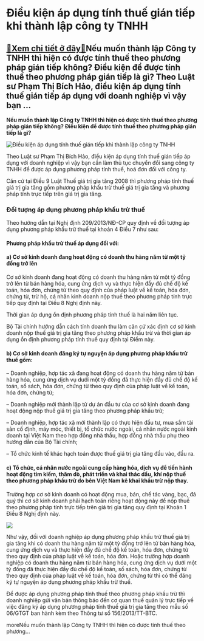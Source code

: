 Điều kiện áp dụng tính thuế gián tiếp khi thành lập công ty TNHH
================================================================

[:gift:Xem chi tiết ở đây:gift:](https://hddtvn.com/dieu-kien-ap-dung-tinh-thue-gian-tiep-khi-thanh-lap-cong-ty-tnhh/)Nếu muốn thành lập Công ty TNHH thì hiện có được tính thuế theo phương pháp gián tiếp không? Điều kiện để được tính thuế theo phương pháp gián tiếp là gì? Theo Luật sư Phạm Thị Bích Hảo, điều kiện áp dụng tính thuế gián tiếp áp dụng với doanh nghiệp vì vậy bạn …
----------------------------------------------------------------------------------------------------------------------------------------------------------------------------------------------------------------------------------------------------------------------

**Nếu muốn thành lập Công ty TNHH thì hiện có được tính thuế theo phương pháp gián tiếp không? Điều kiện để được tính thuế theo phương pháp gián tiếp là gì?**


![Điều kiện áp dụng tính thuế gián tiếp khi thành lập công ty TNHH](https://hddtvn.com/wp-content/uploads/2021/01/22678137.jpg "Điều kiện áp dụng tính thuế gián tiếp khi thành lập công ty TNHH")


Theo Luật sư Phạm Thị Bích Hảo, điều kiện áp dụng tính thuế gián tiếp áp dụng với doanh nghiệp vì vậy bạn cần làm thủ tục chuyển đổi sang công ty TNHH để được áp dụng phương pháp tính thuế, hoá đơn đối với công ty.


Căn cứ tại Điều 9 Luật Thuế giá trị gia tăng 2008 thì phương pháp tính thuế giá trị gia tăng gồm phương pháp khấu trừ thuế giá trị gia tăng và phương pháp tính trực tiếp trên giá trị gia tăng.


### **Đối tượng áp dụng phương pháp khấu trừ thuế**


Theo hướng dẫn tại Nghị định 209/2013/NĐ-CP quy định về đối tượng áp dụng phương pháp khấu trừ thuế tại khoản 4 Điều 7 như sau:


#### **Phương pháp khấu trừ thuế áp dụng đối với:**


#### a) Cơ sở kinh doanh đang hoạt động có doanh thu hàng năm từ một tỷ đồng trở lên


Cơ sở kinh doanh đang hoạt động có doanh thu hàng năm từ một tỷ đồng trở lên từ bán hàng hóa, cung ứng dịch vụ và thực hiện đầy đủ chế độ kế toán, hóa đơn, chứng từ theo quy định của pháp luật về kế toán, hóa đơn, chứng từ, trừ hộ, cá nhân kinh doanh nộp thuế theo phương pháp tính trực tiếp quy định tại Điều 8 Nghị định này.


Thời gian áp dụng ổn định phương pháp tính thuế là hai năm liên tục.


Bộ Tài chính hướng dẫn cách tính doanh thu làm căn cứ xác định cơ sở kinh doanh nộp thuế giá trị gia tăng theo phương pháp khấu trừ và thời gian áp dụng ổn định phương pháp tính thuế quy định tại Điểm này.


#### b) Cơ sở kinh doanh đăng ký tự nguyện áp dụng phương pháp khấu trừ thuế gồm:


– Doanh nghiệp, hợp tác xã đang hoạt động có doanh thu hàng năm từ bán hàng hóa, cung ứng dịch vụ dưới một tỷ đồng đã thực hiện đầy đủ chế độ kế toán, sổ sách, hóa đơn, chứng từ theo quy định của pháp luật về kế toán, hóa đơn, chứng từ;


– Doanh nghiệp mới thành lập từ dự án đầu tư của cơ sở kinh doanh đang hoạt động nộp thuế giá trị gia tăng theo phương pháp khấu trừ;


– Doanh nghiệp, hợp tác xã mới thành lập có thực hiện đầu tư, mua sắm tài sản cố định, máy móc, thiết bị, tổ chức nước ngoài, cá nhân nước ngoài kinh doanh tại Việt Nam theo hợp đồng nhà thầu, hợp đồng nhà thầu phụ theo hướng dẫn của Bộ Tài chính;


– Tổ chức kinh tế khác hạch toán được thuế giá trị gia tăng đầu vào, đầu ra.


#### c) Tổ chức, cá nhân nước ngoài cung cấp hàng hóa, dịch vụ để tiến hành hoạt động tìm kiếm, thăm dò, phát triển và khai thác dầu, khí nộp thuế theo phương pháp khấu trừ do bên Việt Nam kê khai khấu trừ nộp thay.


Trường hợp cơ sở kinh doanh có hoạt động mua, bán, chế tác vàng, bạc, đá quý thì cơ sở kinh doanh phải hạch toán riêng hoạt động này để nộp thuế theo phương pháp tính trực tiếp trên giá trị gia tăng quy định tại Khoản 1 Điều 8 Nghị định này.


![](https://hddtvn.com/wp-content/uploads/2021/01/83972220.jpg)


Như vậy, đối với doanh nghiệp áp dụng phương pháp khấu trừ thuế giá trị gia tăng khi có doanh thu hàng năm từ một tỷ đồng trở lên từ bán hàng hóa, cung ứng dịch vụ và thực hiện đầy đủ chế độ kế toán, hóa đơn, chứng từ theo quy định của pháp luật về kế toán, hóa đơn. Hoặc trường hợp doanh nghiệp có doanh thu hàng năm từ bán hàng hóa, cung ứng dịch vụ dưới một tỷ đồng đã thực hiện đầy đủ chế độ kế toán, sổ sách, hóa đơn, chứng từ theo quy định của pháp luật về kế toán, hóa đơn, chứng từ thì có thể đăng ký tự nguyện áp dụng phương pháp khấu trừ thuế.


Để được áp dụng phương pháp tính thuế theo phương pháp khấu trừ thì doanh nghiệp gửi văn bản thông báo đến cơ quan thuế quản lý trực tiếp về việc đăng ký áp dụng phương pháp tính thuế giá trị gia tăng theo mẫu số 06/GTGT ban hành kèm theo Thông tư số 156/2013/TT-BTC.


moreNếu muốn thành lập Công ty TNHH thì hiện có được tính thuế theo phương…

